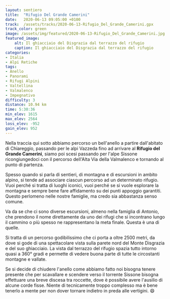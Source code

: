 ```yaml
---
layout: sentiero
title:  "Rifugio Del Grande Camerini"
date:   2020-06-13 09:05:00 +0100
track:  /assets/tracks/2020-06-13-Rifugio_Del_Grande_Camerini.gpx
track_color: green
image: /assets/img/featured/2020-06-13-Rifugio_Del_Grande_Camerini.jpg
featured_image:
    alt: Il ghiacciaio del Disgrazia dal terrazzo del rifugio
    caption: Il ghiacciaio del Disgrazia dal terrazzo del rifugio
categories:
- Italia
- Alpi Retiche
tags:
- Anello
- Panorami
- Rifugi Alpini
- Valtellina
- Valmalenco
- Impegnativo
difficulty: 3
distance: 10.94 km
time: 5:30:36
min_elev: 1615
max_elev: 2564
loss_elev: -952
gain_elev: 952
---
```


Nella traccia qui sotto abbiamo percorso un bell'anello a partire dall'abitato di Chiareggio, passando per le alpi Vazzeda fino ad arrivare al **Rifugio del Grande Camerini**, siamo poi scesi passando per l'alpe Sissone ricongiungedoci con il percorso dell'Alta Via della Valmalenco e tornando al punto di partenza.

Spesso quando si parla di sentieri, di montagna e di escursioni in ambito alpino, si tende ad associare ciascun percorso ad un determinato rifugio. Vuoi perché si tratta di luoghi iconici, vuoi perché se si vuole esplorare la montagna e sempre bene fare affidamento su dei punti appoggio garantiti. Questo perlomeno nelle nostre famiglie, ma credo sia abbastanza senso comune.

Va da se che ci sono diverse escursioni, almeno nella famiglia di Antonio, che prendono il nome direttamente da uno dei rifugi che si incontrano lungo il cammino o più spesso ne rappresentano la meta finale. Questa è una di quelle.

Si tratta di un percorso godibilissimo che ci porta a oltre 2500 metri, da dove si gode di una spettacolare vista sulla parete nord del Monte Disgrazia e del suo ghiacciaio.
La vista dal terrazzo del rifugio spazia tutto intorno quasi a 360° gradi e permette di vedere buona parte di tutte le circostanti montagne e vallate.

Se si decide di chiudere l'anello come abbiamo fatto noi bisogna tenere presente che per scavallare e scendere verso il torrente Sissone bisogna effettuare una breve discesa tra roccette, dove è possibile avere l'ausilio di alcune corde fisse. Niente di tecnicamente troppo complesso ma è bene tenerlo a mente per non dover tornare indietro in preda alle vertigini. :smile:

